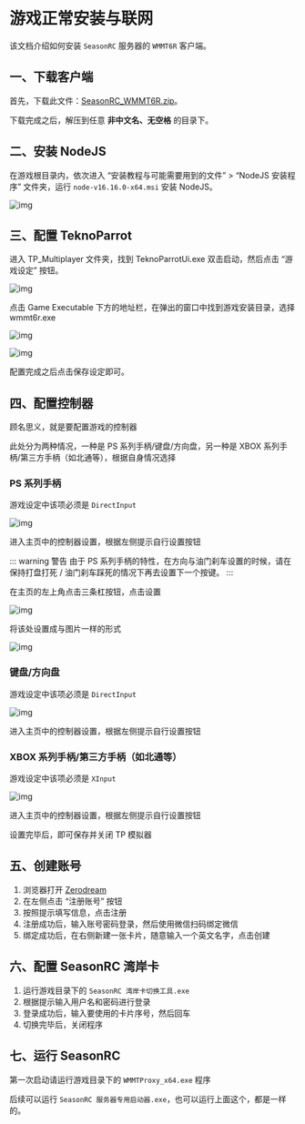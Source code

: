 # 游戏正常安装与联网

该文档介绍如何安装 `SeasonRC` 服务器的 `WMMT6R` 客户端。  

## 一、下载客户端

首先，下载此文件：[SeasonRC_WMMT6R.zip](null)。  

下载完成之后，解压到任意 **非中文名、无空格** 的目录下。  

## 二、安装 NodeJS

在游戏根目录内，依次进入 “安装教程与可能需要用到的文件” > “NodeJS 安装程序” 文件夹，运行 `node-v16.16.0-x64.msi` 安装 NodeJS。  

![img](https://i.zerodream.net/d0e22cf6f807649cc2dc1e09d67886c5.png)

## 三、配置 TeknoParrot

进入 TP_Multiplayer 文件夹，找到 TeknoParrotUi.exe 双击启动，然后点击 “游戏设定” 按钮。  

![img](https://i.zerodream.net/453f1f9adeef5f1a43ae693438dd7ec5.png)  

点击 Game Executable 下方的地址栏，在弹出的窗口中找到游戏安装目录，选择 wmmt6r.exe  

![img](https://i.zerodream.net/c046bd9142d0ed403919e4cb9fd57d8e.png)  

![img](https://i.zerodream.net/d52224b53f591e5c7f6d0630da27bde2.png)  

配置完成之后点击保存设定即可。  

## 四、配置控制器

顾名思义，就是要配置游戏的控制器  

此处分为两种情况，一种是 PS 系列手柄/键盘/方向盘，另一种是 XBOX 系列手柄/第三方手柄（如北通等），根据自身情况选择  

### PS 系列手柄

游戏设定中该项必须是 `DirectInput`  

![img](https://i.zerodream.net/1331500845fb30f4dea41d4adb8e1942.png)  

进入主页中的控制器设置，根据左侧提示自行设置按钮

::: warning 警告
由于 PS 系列手柄的特性，在方向与油门刹车设置的时候，请在保持打盘打死 / 油门刹车踩死的情况下再去设置下一个按键。
:::

在主页的左上角点击三条杠按钮，点击设置  

![img](https://i.zerodream.net/84fc4b7f67597a9b0f64220e822212c1.png)  

将该处设置成与图片一样的形式  

![img](https://i.zerodream.net/3b420d6f407b4056a4a9f227aba87f49.png)  

### 键盘/方向盘
游戏设定中该项必须是 `DirectInput`  

![img](https://i.zerodream.net/1331500845fb30f4dea41d4adb8e1942.png)  

进入主页中的控制器设置，根据左侧提示自行设置按钮  

### XBOX 系列手柄/第三方手柄（如北通等）

游戏设定中该项必须是 `XInput`  

![img](https://i.zerodream.net/987c1a999e695aa500b6f28749d80e9b.png)  

进入主页中的控制器设置，根据左侧提示自行设置按钮  

设置完毕后，即可保存并关闭 TP 模拟器  

## 五、创建账号

1. 浏览器打开 [Zerodream](null)
2. 在左侧点击 “注册账号” 按钮
3. 按照提示填写信息，点击注册
4. 注册成功后，输入账号密码登录，然后使用微信扫码绑定微信
5. 绑定成功后，在右侧新建一张卡片，随意输入一个英文名字，点击创建

## 六、配置 SeasonRC 湾岸卡

1. 运行游戏目录下的 `SeasonRC 湾岸卡切换工具.exe`
2. 根据提示输入用户名和密码进行登录
3. 登录成功后，输入要使用的卡片序号，然后回车
4. 切换完毕后，关闭程序

## 七、运行 SeasonRC

第一次启动请运行游戏目录下的 `WMMTProxy_x64.exe` 程序  

后续可以运行 `SeasonRC 服务器专用启动器.exe`，也可以运行上面这个，都是一样的。  
